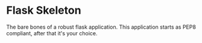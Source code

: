 Flask Skeleton
==============

The bare bones of a robust flask application.
This application starts as PEP8 compliant, after that it's your choice.
